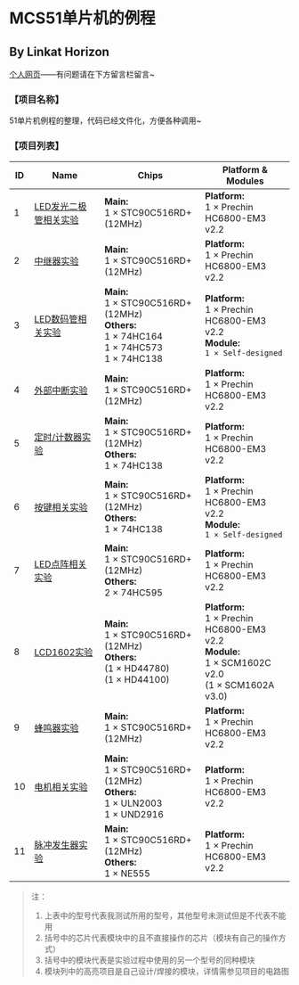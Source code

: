 # MCS51单片机的例程

By Linkat Horizon
-------

[个人网页](http://ebhorizon.cn)——有问题请在下方留言栏留言~

### 【项目名称】

51单片机例程的整理，代码已经文件化，方便各种调用~

### 【项目列表】

| ID   | Name                                          | Chips                                                        | Platform & Modules                                           |
| ---- | --------------------------------------------- | ------------------------------------------------------------ | ------------------------------------------------------------ |
| 1    | [LED发光二极管相关实验](./1_LED)              | **Main:**<br>1 × STC90C516RD+ (12MHz)                        | **Platform:**<br>1 × Prechin HC6800-EM3 v2.2                 |
| 2    | [中继器实验](./2_Relay)                       | **Main:**<br/>1 × STC90C516RD+ (12MHz)                       | **Platform:**<br/>1 × Prechin HC6800-EM3 v2.2                |
| 3    | [LED数码管相关实验](./3_LED_Segment_Displays) | **Main:**<br/>1 × STC90C516RD+ (12MHz)<br>**Others:**<br>1 × 74HC164<br>1 × 74HC573<br>1 × 74HC138 | **Platform:**<br/>1 × Prechin HC6800-EM3 v2.2<br/>**Module:**<br/>`1 × Self-designed` |
| 4    | [外部中断实验](./4_External_Interrupt)        | **Main:**<br/>1 × STC90C516RD+ (12MHz)                       | **Platform:**<br/>1 × Prechin HC6800-EM3 v2.2                |
| 5    | [定时/计数器实验](./5_Timer_Counter)          | **Main:**<br/>1 × STC90C516RD+ (12MHz)<br/>**Others:**<br/>1 × 74HC138 | **Platform:**<br/>1 × Prechin HC6800-EM3 v2.2                |
| 6    | [按键相关实验](./6_Keys)                      | **Main:**<br/>1 × STC90C516RD+ (12MHz)<br />**Others:**<br/>1 × 74HC138 | **Platform:**<br/>1 × Prechin HC6800-EM3 v2.2<br/>**Module:**<br/>`1 × Self-designed` |
| 7    | [LED点阵相关实验](./7_LED_Lattice)            | **Main:**<br/>1 × STC90C516RD+ (12MHz)<br />**Others:**<br/>2 × 74HC595 | **Platform:**<br/>1 × Prechin HC6800-EM3 v2.2                |
| 8    | [LCD1602实验](./8_LCD1602)                    | **Main:**<br/>1 × STC90C516RD+ (12MHz)<br />**Others:**<br/>(1 × HD44780)<br/>(1 × HD44100) | **Platform:**<br/>1 × Prechin HC6800-EM3 v2.2<br/>**Module:**<br/>1 × SCM1602C v2.0<br/>(1 × SCM1602A v3.0) |
| 9    | [蜂鸣器实验](./9_Buzzer)                      | **Main:**<br/>1 × STC90C516RD+ (12MHz)                       | **Platform:**<br/>1 × Prechin HC6800-EM3 v2.2                |
| 10   | [电机相关实验](./10_Motor)                    | **Main:**<br/>1 × STC90C516RD+ (12MHz)<br/>**Others:**<br/>1 × ULN2003<br/>1 × UND2916 | **Platform:**<br/>1 × Prechin HC6800-EM3 v2.2                |
| 11   | [脉冲发生器实验](./11_Pulse_Generator)        | **Main:**<br/>1 × STC90C516RD+ (12MHz)<br/>**Others:**<br/>1 × NE555 | **Platform:**<br/>1 × Prechin HC6800-EM3 v2.2                |

> 注：
>
> 1. 上表中的型号代表我测试所用的型号，其他型号未测试但是不代表不能用
> 2. 括号中的芯片代表模块中的且不直接操作的芯片（模块有自己的操作方式）
> 3. 括号中的模块代表是实验过程中使用的另一个型号的同种模块
> 4. 模块列中的高亮项目是自己设计/焊接的模块，详情需参见项目的电路图